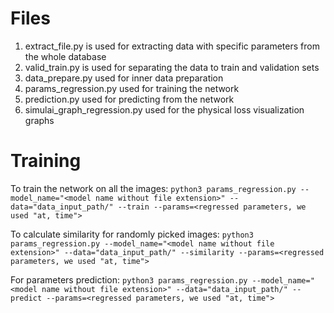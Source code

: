 # Files
1. extract_file.py is used for extracting data with specific parameters from the whole database
2. valid_train.py is used for separating the data to train and validation sets
3. data_prepare.py used for inner data preparation
3. params_regression.py used for training the network
4. prediction.py used for predicting from the network
5. simulai_graph_regression.py used for the physical loss visualization graphs

# Training

To train the network on all the images: 
`python3 params_regression.py --model_name="<model name without file extension>" --data="data_input_path/" --train --params=<regressed parameters, we used "at, time">`

To calculate similarity for randomly picked images:
`python3 params_regression.py --model_name="<model name without file extension>" --data="data_input_path/" --similarity --params=<regressed parameters, we used "at, time">`

For parameters prediction:
`python3 params_regression.py --model_name="<model name without file extension>" --data="data_input_path/" --predict --params=<regressed parameters, we used "at, time">`


